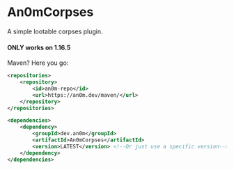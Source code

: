 # An0mCorpses
A simple lootable corpses plugin.
#### **ONLY works on 1.16.5**

Maven? Here you go:
```xml
<repositories>
    <repository>
        <id>an0m-repo</id>
        <url>https://an0m.dev/maven/</url>
    </repository>
</repositories>

<dependencies>
    <dependency>
        <groupId>dev.an0m</groupId>
        <artifactId>An0mCorpses</artifactId>
        <version>LATEST</version> <!--Or just use a specific version-->
    </dependency>
</dependencies>
```
